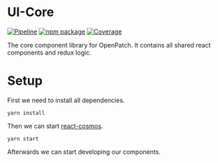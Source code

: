 # UI-Core

[![Pipeline][pipeline-badge]][pipeline]
[![npm package][npm-badge]][npm]
[![Coverage][coverage-badge]][coverage]

The core component library for OpenPatch. It contains all shared react components and redux logic.

# Setup

First we need to install all dependencies.
```
yarn install
```

Then we can start [react-cosmos](https://github.com/react-cosmos/react-cosmos).
```
yarn start
```

Afterwards we can start developing our components.

[pipeline-badge]: https://gitlab.com/openpatch/ui-core/badges/master/pipeline.svg
[pipeline]: https://gitlab.com/openpatch/ui-core/commits/master

[npm-badge]: https://badge.fury.io/js/%40openpatch%2Fui-core.svg
[npm]: https://www.npmjs.com/package/@openpatch/ui-core

[coverage-badge]: https://gitlab.com/openpatch/ui-core/badges/master/coverage.svg
[coverage]: https://gitlab.com/openpatch/ui-core/commits/master
